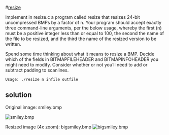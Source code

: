 #[resize](http://docs.cs50.net/problems/resize/less/resize.html)

Implement in resize.c a program called resize that resizes 24-bit uncompressed BMPs by a factor of n. Your program should accept exactly three command-line arguments, per the below usage, whereby the first (n) must be a positive integer less than or equal to 100, the second the name of the file to be resized, and the third the name of the resized version to be written.

Spend some time thinking about what it means to resize a BMP. Decide which of the fields in BITMAPFILEHEADER and BITMAPINFOHEADER you might need to modify. Consider whether or not you’ll need to add or subtract padding to scanlines.

`Usage: ./resize n infile outfile`

## solution
Original image: smiley.bmp

![smiley.bmp](http://i.imgur.com/ghLc95Q.png "smiley.bmp")

Resized image (4x zoom): bigsmiley.bmp
![bigsmiley.bmp](http://i.imgur.com/5vOb8CB.png "bigmiley.bmp")